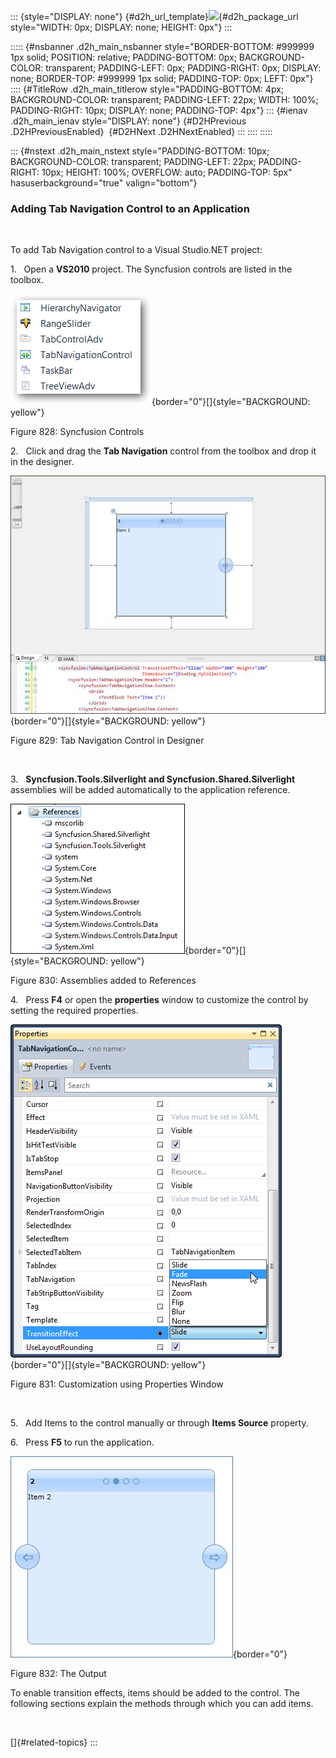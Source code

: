 ::: {style="DISPLAY: none"}
[](ms-xhelp:///?Id=d2h_url_template){#d2h_url_template}![](!package_url!){#d2h_package_url style="WIDTH: 0px; DISPLAY: none; HEIGHT: 0px"}
:::

::::: {#nsbanner .d2h_main_nsbanner style="BORDER-BOTTOM: #999999 1px solid; POSITION: relative; PADDING-BOTTOM: 0px; BACKGROUND-COLOR: transparent; PADDING-LEFT: 0px; PADDING-RIGHT: 0px; DISPLAY: none; BORDER-TOP: #999999 1px solid; PADDING-TOP: 0px; LEFT: 0px"}
:::: {#TitleRow .d2h_main_titlerow style="PADDING-BOTTOM: 4px; BACKGROUND-COLOR: transparent; PADDING-LEFT: 22px; WIDTH: 100%; PADDING-RIGHT: 10px; DISPLAY: none; PADDING-TOP: 4px"}
::: {#ienav .d2h_main_ienav style="DISPLAY: none"}
[](ms-xhelp:///?Id=f5b331d3-26be-4b7f-96bd-f4ab1ea038c9){#D2HPrevious .D2HPreviousEnabled}  [](ms-xhelp:///?Id=6f813928-63da-42d2-b06e-9e1f0beae15a){#D2HNext .D2HNextEnabled}
:::
::::
:::::

::: {#nstext .d2h_main_nstext style="PADDING-BOTTOM: 10px; BACKGROUND-COLOR: transparent; PADDING-LEFT: 22px; PADDING-RIGHT: 10px; HEIGHT: 100%; OVERFLOW: auto; PADDING-TOP: 5px" hasuserbackground="true" valign="bottom"}
### Adding Tab Navigation Control to an Application

 

To add Tab Navigation control to a Visual Studio.NET project:

1.   Open a **VS2010** project. The Syncfusion controls are listed in the toolbox.

![](../ImagesExt/image261_738.png){border="0"}[]{style="BACKGROUND: yellow"}

Figure 828: Syncfusion Controls

2.   Click and drag the **Tab Navigation** control from the toolbox and drop it in the designer.

![](../ImagesExt/image261_739.jpg){border="0"}[]{style="BACKGROUND: yellow"}

Figure 829: Tab Navigation Control in Designer

 

3.   **Syncfusion.Tools.Silverlight and Syncfusion.Shared.Silverlight** assemblies will be added automatically to the application reference.

![](../ImagesExt/image261_740.png){border="0"}[]{style="BACKGROUND: yellow"}

Figure 830: Assemblies added to References

4.   Press **F4** or open the **properties** window to customize the control by setting the required properties.

![](../ImagesExt/image261_741.png){border="0"}[]{style="BACKGROUND: yellow"}

Figure 831: Customization using Properties Window

 

5.   Add Items to the control manually or through **Items Source** property.

6.   Press **F5** to run the application.

![](../ImagesExt/image261_742.jpg){border="0"}

Figure 832: The Output

To enable transition effects, items should be added to the control. The following sections explain the methods through which you can add items.

 

[]{#related-topics}
:::

